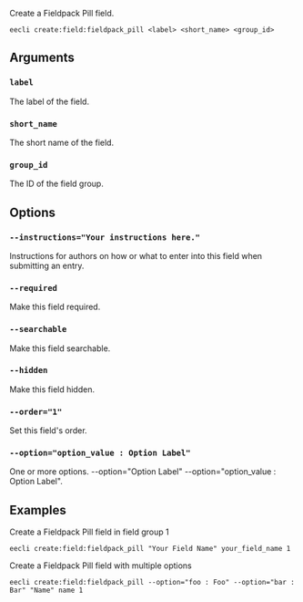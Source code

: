 Create a Fieldpack Pill field.

```
eecli create:field:fieldpack_pill <label> <short_name> <group_id>
```

## Arguments

### `label`

The label of the field.

### `short_name`

The short name of the field.

### `group_id`

The ID of the field group.

## Options

### `--instructions="Your instructions here."`

Instructions for authors on how or what to enter into this field when submitting an entry.

### `--required`

Make this field required.

### `--searchable`

Make this field searchable.

### `--hidden`

Make this field hidden.

### `--order="1"`

Set this field's order.

### `--option="option_value : Option Label"`

One or more options. --option="Option Label" --option="option_value : Option Label".

## Examples

Create a Fieldpack Pill field in field group 1

```
eecli create:field:fieldpack_pill "Your Field Name" your_field_name 1
```

Create a Fieldpack Pill field with multiple options

```
eecli create:field:fieldpack_pill --option="foo : Foo" --option="bar : Bar" "Name" name 1
```